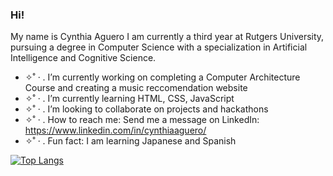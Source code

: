 ### Hi!

My name is Cynthia Aguero I am currently a third year at Rutgers University, pursuing a degree in Computer Science with a specialization in Artificial Intelligence and Cognitive Science.

- ✧˚ · . I’m currently working on completing a Computer Architecture Course and creating a music reccomendation website
- ✧˚ · . I’m currently learning HTML, CSS, JavaScript
- ✧˚ · . I’m looking to collaborate on projects and hackathons
- ✧˚ · . How to reach me: Send me a message on LinkedIn: https://www.linkedin.com/in/cynthiaaguero/
- ✧˚ · . Fun fact: I am learning Japanese and Spanish

[![Top Langs](https://github-readme-stats.vercel.app/api/top-langs/?username=cynthiaaguero&layout=compact&theme=dracula)](https://github.com/anuraghazra/github-readme-stats) 
